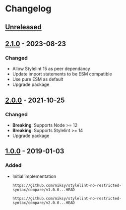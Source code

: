 # Changelog

## [Unreleased][]

## [2.1.0][] - 2023-08-23

### Changed

-   Allow Stylelint 15 as peer dependancy
-   Update import statements to be ESM compatible
-   Use pure ESM as default
-   Upgrade package

## [2.0.0][] - 2021-10-25

### Changed

-   **Breaking**: Supports Node >= 12
-   **Breaking**: Supports Stylelint >= 14
-   Upgrade package

## [1.0.0][] - 2019-01-03

### Added

-   Initial implementation

        https://github.com/niksy/stylelint-no-restricted-syntax/compare/v1.0.0...HEAD

    [1.0.0]: https://github.com/niksy/stylelint-no-restricted-syntax/tree/v1.0.0

        https://github.com/niksy/stylelint-no-restricted-syntax/compare/v2.0.0...HEAD

    [2.0.0]: https://github.com/niksy/stylelint-no-restricted-syntax/tree/v2.0.0

[Unreleased]:
	https://github.com/niksy/stylelint-no-restricted-syntax/compare/v2.1.0...HEAD
[2.1.0]: https://github.com/niksy/stylelint-no-restricted-syntax/tree/v2.1.0
